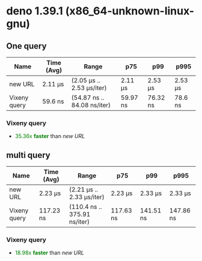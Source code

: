 # deno 1.39.1 (x86_64-unknown-linux-gnu)

## One query

| Name         | Time (Avg) | Range                       | p75      | p99      | p995    |
| ------------ | ---------- | --------------------------- | -------- | -------- | ------- |
| new URL      | 2.11 µs    | (2.05 µs .. 2.53 µs/iter)   | 2.11 µs  | 2.53 µs  | 2.53 µs |
| Vixeny query | 59.6 ns    | (54.87 ns .. 84.08 ns/iter) | 59.97 ns | 76.32 ns | 78.6 ns |

### **Vixeny query**

- <span style="color:green">35.36x **faster**</span> than _new URL_

## multi query

| Name         | Time (Avg) | Range                        | p75       | p99       | p995      |
| ------------ | ---------- | ---------------------------- | --------- | --------- | --------- |
| new URL      | 2.23 µs    | (2.21 µs .. 2.33 µs/iter)    | 2.23 µs   | 2.33 µs   | 2.33 µs   |
| Vixeny query | 117.23 ns  | (110.4 ns .. 375.91 ns/iter) | 117.63 ns | 141.51 ns | 147.86 ns |

### **Vixeny query**

- <span style="color:green">18.98x **faster**</span> than _new URL_
